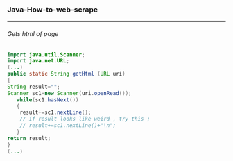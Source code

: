 ### Java-How-to-web-scrape
---
###### Gets html of page 

```java
import java.util.Scanner;
import java.net.URL;
(...)
public static String getHtml (URL uri)
{
String result="";
Scanner sc1=new Scanner(uri.openRead());
   while(sc1.hasNext())
   {
    result+=sc1.nextLine();
    // if result looks like weird , try this ;
    // result+=sc1.nextLine()+"\n";
   }
return result;
}
(...)
```
